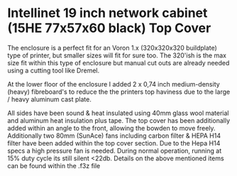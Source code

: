 # Intellinet 19 inch network cabinet (15HE 77x57x60 black) Top Cover 

The enclosure is a perfect fit for an Voron 1.x (320x320x320 buildplate) type of printer, but smaller sizes will fit for sure too.
The 320'ish is the max size fit within this type of enclosure but manual cut outs are already needed using a cutting tool like Dremel.

At the lower floor of the enclosure I added 2 x 0,74 inch medium-density (heavy) fibreboard's to reduce the the printers top haviness due to the large / heavy aluminum cast plate.

All sides have been sound & heat insulated using 40mm glass wool material and aluminum heat insulation plus tape.
The top cover has been additionally added within an angle to the front, allowing the bowden to move freely.
Additionally two 80mm (SunAce) fans including carbon filter & HEPA H14 filter have been added within the top cover section.
Due to the Hepa H14 specs a high pressure fan is needed.
During normal operation, running at 15% duty cycle its still silent <22db.
Details on the above mentioned items can be found within the .f3z file
